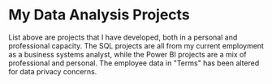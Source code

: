 # My Data Analysis Projects
List above are projects that I have developed, both in a personal and professional capacity. The SQL projects are all from my current employment as a business systems analyst, while the Power BI projects are a mix of professional and personal. The employee data in "Terms" has been altered for data privacy concerns.